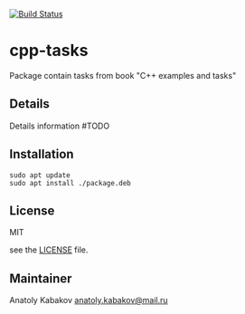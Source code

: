 [![Build Status]()]()

# cpp-tasks

Package contain tasks from book "С++ examples and tasks"

## Details

Details information #TODO

## Installation

```
sudo apt update
sudo apt install ./package.deb
```

## License

MIT

see the [LICENSE](LICENSE.md) file.

## Maintainer

Anatoly Kabakov <anatoly.kabakov@mail.ru>
